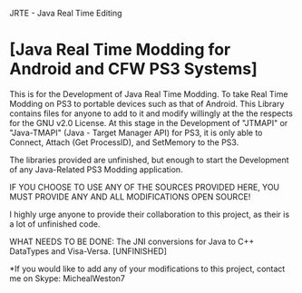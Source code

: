 JRTE - Java Real Time Editing

[Java Real Time Modding for Android and CFW PS3 Systems]
====
This is for the Development of Java Real Time Modding. To take Real Time Modding on PS3 to portable devices such as that of Android. 
This Library contains files for anyone to add to it and modify willingly at the the respects for the GNU v2.0 License.
At this stage in the Development of "JTMAPI" or "Java-TMAPI" (Java - Target Manager API) for PS3, it is only able to Connect, Attach (Get ProcessID), and SetMemory to the PS3. 

The libraries provided are unfinished, but enough to start the Development of any Java-Related PS3 Modding application.

IF YOU CHOOSE TO USE ANY OF THE SOURCES PROVIDED HERE, YOU MUST PROVIDE ANY AND ALL MODIFICATIONS OPEN SOURCE!

I highly urge anyone to provide their collaboration to this project, as their is a lot of unfinished code.

WHAT NEEDS TO BE DONE: The JNI conversions for Java to C++ DataTypes and Visa-Versa. [UNFINISHED]

*If you would like to add any of your modifications to this project, contact me on Skype: MichealWeston7
